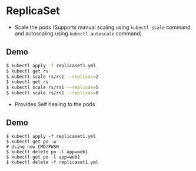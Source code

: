 # ReplicaSet

- Scale the pods (Supports manual scaling using `kubectl scale` command and autoscaling using `kubectl autoscale` command)

## Demo

```sh
$ kubectl apply -f replicaset1.yml
$ kubectl get rs 
$ kubectl scale rs/rs1 --replicas=2
$ kubectl get rs
$ kubectl scale rs/rs1 --replicas=5
$ kubectl scale rs/rs1 --replicas=0
```

- Provides Self healing to the pods

## Demo

```
$ kubectl apply -f replicaset1.yml
$ kubectl get po -w 
# Using new CMD/PWSH
$ kubectl delete po -l app=web1
$ kubectl get po -l app=web1
$ kubectl delete -f replicaset1.yml
```